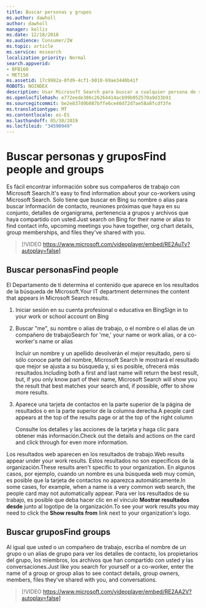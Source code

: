 ```yaml
---
title: Buscar personas y grupos
ms.author: dawholl
author: dawholl
manager: kellis
ms.date: 12/18/2018
ms.audience: Consumer/IW
ms.topic: article
ms.service: mssearch
localization_priority: Normal
search.appverid:
- BFB160
- MET150
ms.assetid: 17c9982a-0fd9-4cf1-b010-69ae3440b41f
ROBOTS: NOINDEX
description: Usar Microsoft Search para buscar a cualquier persona de su empresa y la información que verá
ms.openlocfilehash: e772eede386c26264414acb99b952570a9d33b91
ms.sourcegitcommit: be2e837d9b087bffe6ce40d72d7ae58a8fcdf3fe
ms.translationtype: MT
ms.contentlocale: es-ES
ms.lasthandoff: 05/30/2019
ms.locfileid: "34590949"
---
```

# <a name="find-people-and-groups"></a><span data-ttu-id="f384a-103">Buscar personas y grupos</span><span class="sxs-lookup"><span data-stu-id="f384a-103">Find people and groups</span></span>

<span data-ttu-id="f384a-104">Es fácil encontrar información sobre sus compañeros de trabajo con Microsoft Search.</span><span class="sxs-lookup"><span data-stu-id="f384a-104">It's easy to find information about your co-workers using Microsoft Search.</span></span> <span data-ttu-id="f384a-105">Solo tiene que buscar en Bing su nombre o alias para buscar información de contacto, reuniones próximas que haya en su conjunto, detalles de organigrama, pertenencia a grupos y archivos que haya compartido con usted.</span><span class="sxs-lookup"><span data-stu-id="f384a-105">Just search on Bing for their name or alias to find contact info, upcoming meetings you have together, org chart details, group memberships, and files they've shared with you.</span></span>
  
> [!VIDEO https://www.microsoft.com/videoplayer/embed/RE2AuTv?autoplay=false]
  
## <a name="find-people"></a><span data-ttu-id="f384a-106">Buscar personas</span><span class="sxs-lookup"><span data-stu-id="f384a-106">Find people</span></span>

<span data-ttu-id="f384a-107">El Departamento de ti determina el contenido que aparece en los resultados de la búsqueda de Microsoft.</span><span class="sxs-lookup"><span data-stu-id="f384a-107">Your IT department determines the content that appears in Microsoft Search results.</span></span>
  
1. <span data-ttu-id="f384a-108">Iniciar sesión en su cuenta profesional o educativa en Bing</span><span class="sxs-lookup"><span data-stu-id="f384a-108">Sign in to your work or school account on Bing</span></span>
    
2. <span data-ttu-id="f384a-109">Buscar "me", su nombre o alias de trabajo, o el nombre o el alias de un compañero de trabajo</span><span class="sxs-lookup"><span data-stu-id="f384a-109">Search for 'me,' your name or work alias, or a co-worker's name or alias</span></span>
    
    <span data-ttu-id="f384a-110">Incluir un nombre y un apellido devolverán el mejor resultado, pero si sólo conoce parte del nombre, Microsoft Search le mostrará el resultado que mejor se ajusta a su búsqueda y, si es posible, ofrecerá más resultados.</span><span class="sxs-lookup"><span data-stu-id="f384a-110">Including both a first and last name will return the best result, but, if you only know part of their name, Microsoft Search will show you the result that best matches your search and, if possible, offer to show more results.</span></span>
    
3. <span data-ttu-id="f384a-111">Aparece una tarjeta de contactos en la parte superior de la página de resultados o en la parte superior de la columna derecha.</span><span class="sxs-lookup"><span data-stu-id="f384a-111">A people card appears at the top of the results page or at the top of the right column</span></span>
    
    <span data-ttu-id="f384a-112">Consulte los detalles y las acciones de la tarjeta y haga clic para obtener más información.</span><span class="sxs-lookup"><span data-stu-id="f384a-112">Check out the details and actions on the card and click through for even more information.</span></span>
    
<span data-ttu-id="f384a-113">Los resultados web aparecen en los resultados de trabajo.</span><span class="sxs-lookup"><span data-stu-id="f384a-113">Web results appear under your work results.</span></span> <span data-ttu-id="f384a-114">Estos resultados no son específicos de la organización.</span><span class="sxs-lookup"><span data-stu-id="f384a-114">These results aren't specific to your organization.</span></span> <span data-ttu-id="f384a-115">En algunos casos, por ejemplo, cuando un nombre es una búsqueda web muy común, es posible que la tarjeta de contactos no aparezca automáticamente.</span><span class="sxs-lookup"><span data-stu-id="f384a-115">In some cases, for example, when a name is a very common web search, the people card may not automatically appear.</span></span> <span data-ttu-id="f384a-116">Para ver los resultados de su trabajo, es posible que deba hacer clic en el vínculo **Mostrar resultados desde** junto al logotipo de la organización.</span><span class="sxs-lookup"><span data-stu-id="f384a-116">To see your work results you may need to click the **Show results from** link next to your organization's logo.</span></span> 
  
## <a name="find-groups"></a><span data-ttu-id="f384a-117">Buscar grupos</span><span class="sxs-lookup"><span data-stu-id="f384a-117">Find groups</span></span>

<span data-ttu-id="f384a-118">Al igual que usted o un compañero de trabajo, escriba el nombre de un grupo o un alias de grupo para ver los detalles de contacto, los propietarios del grupo, los miembros, los archivos que han compartido con usted y las conversaciones.</span><span class="sxs-lookup"><span data-stu-id="f384a-118">Just like you search for yourself or a co-worker, enter the name of a group or group alias to see contact details, group owners, members, files they've shared with you, and conversations.</span></span>
  
> [!VIDEO https://www.microsoft.com/videoplayer/embed/RE2AA2V?autoplay=false]
  

  

